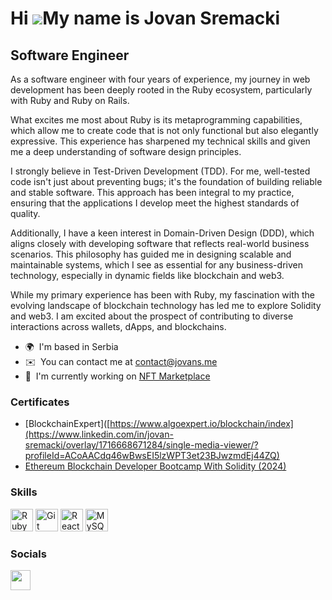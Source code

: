 Hi ![](https://user-images.githubusercontent.com/18350557/176309783-0785949b-9127-417c-8b55-ab5a4333674e.gif)My name is Jovan Sremacki
======================================================================================================================================

Software Engineer
-----------------

As a software engineer with four years of experience, my journey in web development has been deeply rooted in the Ruby ecosystem, particularly with Ruby and Ruby on Rails.

What excites me most about Ruby is its metaprogramming capabilities, which allow me to create code that is not only functional but also elegantly expressive. This experience has sharpened my technical skills and given me a deep understanding of software design principles.

I strongly believe in Test-Driven Development (TDD). For me, well-tested code isn't just about preventing bugs; it's the foundation of building reliable and stable software. This approach has been integral to my practice, ensuring that the applications I develop meet the highest standards of quality.

Additionally, I have a keen interest in Domain-Driven Design (DDD), which aligns closely with developing software that reflects real-world business scenarios. This philosophy has guided me in designing scalable and maintainable systems, which I see as essential for any business-driven technology, especially in dynamic fields like blockchain and web3.

While my primary experience has been with Ruby, my fascination with the evolving landscape of blockchain technology has led me to explore Solidity and web3. I am excited about the prospect of contributing to diverse interactions across wallets, dApps, and blockchains.



*   🌍  I'm based in Serbia
*   ✉️  You can contact me at [contact@jovans.me](mailto:contact@jovans.me)
*   🧠  I'm currently working on [NFT Marketplace](https://github.com/jovan-sremacki/nft_marketplace)

  ### Certificates
  * [BlockchainExpert]([https://www.algoexpert.io/blockchain/index](https://www.linkedin.com/in/jovan-sremacki/overlay/1716668671284/single-media-viewer/?profileId=ACoAACdq46wBwsEI5lzWPT3et23BJwzmdEj44ZQ)
  * [Ethereum Blockchain Developer Bootcamp With Solidity (2024)](https://www.linkedin.com/in/jovan-sremacki/overlay/1716835314198/single-media-viewer/?type=IMAGE&profileId=ACoAACdq46wBwsEI5lzWPT3et23BJwzmdEj44ZQ)
  
  ### Skills 
<p align="left">
<a href="https://www.ruby-lang.org/en/" target="_blank" rel="noreferrer"><img src="https://raw.githubusercontent.com/danielcranney/readme-generator/main/public/icons/skills/ruby-colored.svg" width="36" height="36" alt="Ruby" /></a>
<a href="https://git-scm.com/" target="_blank" rel="noreferrer"><img src="https://raw.githubusercontent.com/danielcranney/readme-generator/main/public/icons/skills/git-colored.svg" width="36" height="36" alt="Git" /></a>
<a href="https://reactjs.org/" target="_blank" rel="noreferrer"><img src="https://raw.githubusercontent.com/danielcranney/readme-generator/main/public/icons/skills/react-colored.svg" width="36" height="36" alt="React" /></a>
<a href="https://www.mysql.com/" target="_blank" rel="noreferrer"><img src="https://raw.githubusercontent.com/danielcranney/readme-generator/main/public/icons/skills/mysql-colored.svg" width="36" height="36" alt="MySQL" /></a>
</p>
                    
### Socials
                  
                  
<p align="left">
  <a href="https://www.linkedin.com/in/jovan-sremacki" target="_blank" rel="noreferrer"><img src="https://raw.githubusercontent.com/danielcranney/readme-generator/main/public/icons/socials/linkedin.svg" width="32" height="32" /></a>
</p>
